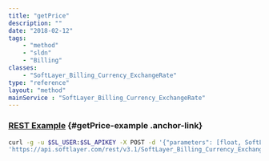 ```yaml
---
title: "getPrice"
description: ""
date: "2018-02-12"
tags:
    - "method"
    - "sldn"
    - "Billing"
classes:
    - "SoftLayer_Billing_Currency_ExchangeRate"
type: "reference"
layout: "method"
mainService : "SoftLayer_Billing_Currency_ExchangeRate"
---
```


### [REST Example](#getPrice-example) <a href="/article/rest/"><i class="fas fa-question"></i></a> {#getPrice-example .anchor-link} 
```bash
curl -g -u $SL_USER:$SL_APIKEY -X POST -d '{"parameters": [float, SoftLayer_Container_Billing_Currency_Format]}' \
'https://api.softlayer.com/rest/v3.1/SoftLayer_Billing_Currency_ExchangeRate/{SoftLayer_Billing_Currency_ExchangeRateID}/getPrice'
```
